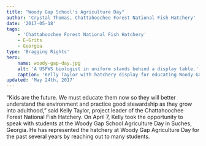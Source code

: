 ```yaml
---
title: "Woody Gap School's Agriculture Day"
author: 'Crystal Thomas, Chattahoochee Forest National Fish Hatchery'
date: '2017-05-18'
tags:
    - 'Chattahoochee Forest National Fish Hatchery'
    - E-Grits
    - Georgia
type: 'Bragging Rights'
hero:
    name: woody-gap-day.jpg
    alt: 'A USFWS biologist in uniform stands behind a display table.'
    caption: 'Kelly Taylor with hatchery display for educating Woody Gap School students.  Photo by USFWS.'
updated: 'May 24th, 2017'
---
```


&ldquo;Kids are the future.  We must educate them now so they will better understand the environment and practice good stewardship as they grow into adulthood,&rdquo; said Kelly Taylor, project leader of the Chattahoochee Forest National Fish Hatchery.  On April 7, Kelly took the opportunity to speak with students at the Woody Gap School Agriculture Day in Suches, Georgia. He has represented the hatchery at Woody Gap Agriculture Day for the past several years by reaching out to many students.
